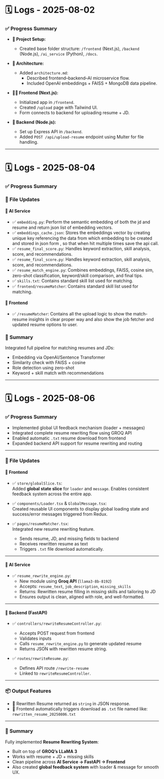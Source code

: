 # 🗓️ Logs - 2025-08-02

### ✅ Progress Summary

- **📁 Project Setup:**
  - Created base folder structure: `/frontend` (Next.js), `/backend` (Node.js), `/ai_service` (Python), `/docs`.

- **📄 Architecture:**
  - Added `architecture.md`:
    - Described frontend–backend–AI microservice flow.
    - Included OpenAI embeddings + FAISS + MongoDB data pipeline.

- **🧑‍💻 Frontend (Next.js):**
  - Initialized app in `/frontend`.
  - Created `/upload` page with Tailwind UI.
  - Form connects to backend for uploading resume + JD.

- **🔧 Backend (Node.js):**
  - Set up Express API in `/backend`.
  - Added `POST /api/upload-resume` endpoint using Multer for file handling.

---

# 🗓️ Logs - 2025-08-04

### ✅ Progress Summary

### 🧩 File Updates

#### 🧩 AI Service
- ✅ `embedding.py`: Perform the semantic embedding of both the jd and resume and return json list of embedding vectors.
- ✅ `embeddings_cache.json`: Stores the embeddings vector by creating unique key referencing the data from which embedding to be created and stored in json form , so that when hit multiple times save the api call.
- ✅ `resume_final_score.py`: Handles keyword extraction, skill analysis, score, and recommendations.
- ✅ `resume_final_score.py`: Handles keyword extraction, skill analysis, score, and recommendations.
- ✅ `resume_match_engine.py`: Combines embeddings, FAISS, cosine sim, zero-shot classification, keyword/skill comparison, and final tips.
- ✅ `skills.txt`: Contains standard skill list used for matching.
- ✅ `frontend/resumeMatcher`: Contains standard skill list used for matching.

#### 🧩 Frontend
- ✅ `/resumeMatcher`: Contains all the upload logic to show the match-resume insights in clear proper way and also show the job fetcher and updated resume options to user.


### 📌 Summary
Integrated full pipeline for matching resumes and JDs:
- Embedding via OpenAI/Sentence Transformer
- Similarity check with FAISS + cosine
- Role detection using zero-shot
- Keyword + skill match with recommendations


-----


# 🗓️ Logs - 2025-08-06

### ✅ Progress Summary
- Implemented global UI feedback mechanism (loader + messages)
- Integrated complete resume rewriting flow using GROQ API
- Enabled automatic `.txt` resume download from frontend
- Expanded backend API support for resume rewriting and routing

---

### 🧩 File Updates

#### 🧩 Frontend

- ✅ `store/globalSlice.ts`:  
  Added **global state slice** for `loader` and `message`. Enables consistent feedback system across the entire app.

- ✅ `components/Loader.tsx` & `GlobalMessage.tsx`:  
  Created reusable UI components to display global loading state and success/error messages triggered from Redux.

- ✅ `pages/resumeMatcher.tsx`:  
  Integrated new resume rewriting feature.  
  - Sends resume, JD, and missing fields to backend  
  - Receives rewritten resume as text  
  - Triggers `.txt` file download automatically.

---

#### 🧩 AI Service

- ✅ `resume_rewrite_engine.py`:  
  - New module using **Groq API** (`llama3-8b-8192`)  
  - Accepts: `resume_text`, `job_description`, `missing_skills`  
  - Returns: Rewritten resume filling in missing skills and tailoring to JD  
  - Ensures output is clean, aligned with role, and well-formatted.

---

#### 🧩 Backend (FastAPI)

- ✅ `controllers/rewriteResumeController.py`:  
  - Accepts POST request from frontend  
  - Validates inputs  
  - Calls `resume_rewrite_engine.py` to generate updated resume  
  - Returns JSON with rewritten resume string.

- ✅ `routes/rewriteResume.py`:  
  - Defines API route `/rewrite-resume`  
  - Linked to `rewriteResumeController`.

---

### 📦 Output Features

- 📝 Rewritten Resume returned as `string` in JSON response.
- 📄 Frontend automatically triggers download as `.txt` file named like:  
  `rewritten_resume_20250806.txt`

---

### 📌 Summary

Fully implemented **Resume Rewriting System**:
- Built on top of **GROQ’s LLaMA 3**
- Works with resume + JD + missing skills
- Clean pipeline across **AI Service → FastAPI → Frontend**
- Also created **global feedback system** with loader & message for smooth UX.
